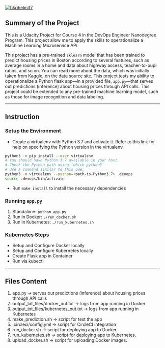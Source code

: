 [![fikrihelmi17](https://circleci.com/gh/fikrihelmi17/udacity-project-microservices.svg?style=svg)](https://circleci.com/gh/fikrihelmi17/udacity-project-microservices)

## Summary of the Project

This is a Udacity Project for Course 4 in the DevOps Engineer Nanodegree Program. This project allow me to apply the skills to operationalize a Machine Learning Microservice API. 

This project has a pre-trained `sklearn` model that has been trained to predict housing prices in Boston according to several features, such as average rooms in a home and data about highway access, teacher-to-pupil ratios, and so on. You can read more about the data, which was initially taken from Kaggle, on [the data source site](https://www.kaggle.com/c/boston-housing). This project tests my ability to operationalize a Python flask app—in a provided file, `app.py`—that serves out predictions (inference) about housing prices through API calls. This project could be extended to any pre-trained machine learning model, such as those for image recognition and data labeling.

---

## Instruction

### Setup the Environment

* Create a virtualenv with Python 3.7 and activate it. Refer to this link for help on specifying the Python version in the virtualenv. 
```bash
python3 -m pip install --user virtualenv
# You should have Python 3.7 available in your host. 
# Check the Python path using `which python3`
# Use a command similar to this one:
python3 -m virtualenv --python=<path-to-Python3.7> .devops
source .devops/bin/activate
```
* Run `make install` to install the necessary dependencies

### Running `app.py`

1. Standalone:  `python app.py`
2. Run in Docker:  `./run_docker.sh`
3. Run in Kubernetes:  `./run_kubernetes.sh`

### Kubernetes Steps

* Setup and Configure Docker locally
* Setup and Configure Kubernetes locally
* Create Flask app in Container
* Run via kubectl

---

## Files Content
1. app.py -> serves out predictions (inference) about housing prices through API calls
2. output_txt_files/docker_out.txt -> logs from app running in Docker
3. output_txt_files/kubernetes_out.txt -> logs from app running in Kubernetes
4. make_prediction.sh -> script for test the app
5. .circleci/config.yml -> script for CircleCI integration
6. run_docker.sh -> script for deploying app to Docker.
7. run_kubernetes.sh -> script for deploying app to Kubernetes.
8. upload_docker.sh -> script for uploading Docker images.
